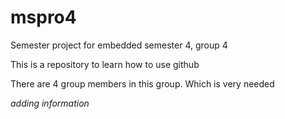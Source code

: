 # mspro4
Semester project for embedded semester 4, group 4

This is a repository to learn how to use github

There are 4 group members in this group.
Which is very needed

*adding information*
